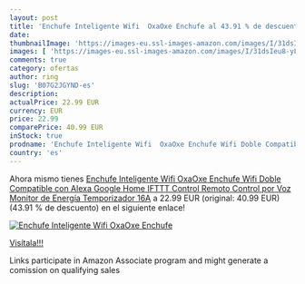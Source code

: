 ```yaml
---
layout: post
title: 'Enchufe Inteligente Wifi  OxaOxe Enchufe al 43.91 % de descuento'
date: 
thumbnailImage: 'https://images-eu.ssl-images-amazon.com/images/I/31dsIeu8-yL._SL200_.jpg'
images: [ 'https://images-eu.ssl-images-amazon.com/images/I/31dsIeu8-yL._SL200_.jpg' ]
comments: true
category: ofertas
author: ring
slug: 'B07G2JGYND-es'
description:
actualPrice: 22.99 EUR
currency: EUR
price: 22.99
comparePrice: 40.99 EUR
inStock: true
prodname: 'Enchufe Inteligente Wifi  OxaOxe Enchufe Wifi Doble Compatible con Alexa Google Home IFTTT  Control Remoto  Control por Voz  Monitor de Energía  Temporizador  16A'
country: 'es'
---
```


Ahora mismo tienes [Enchufe Inteligente Wifi  OxaOxe Enchufe Wifi Doble Compatible con Alexa Google Home IFTTT  Control Remoto  Control por Voz  Monitor de Energía  Temporizador  16A](https://www.amazon.es/dp/B07G2JGYND/?tag=tolees-21) a 22.99 EUR (original: 40.99 EUR) (43.91 %  de descuento) en el siguiente enlace!

[![Enchufe Inteligente Wifi  OxaOxe Enchufe](https://images-eu.ssl-images-amazon.com/images/I/31dsIeu8-yL._SL200_.jpg)](https://www.amazon.es/dp/B07G2JGYND/?tag=tolees-21)

[Visítala!!!](https://www.amazon.es/dp/B07G2JGYND/?tag=tolees-21)

Links participate in Amazon Associate program and might generate a comission on qualifying sales
